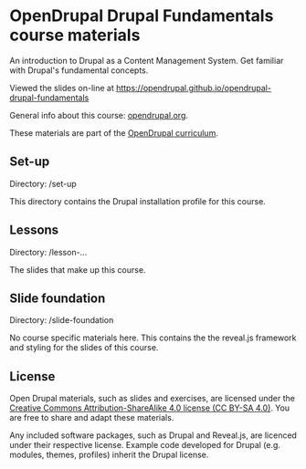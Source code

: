 # OpenDrupal Drupal Fundamentals course materials

An introduction to Drupal as a Content Management System. Get familiar with Drupal's fundamental concepts.

Viewed the slides on-line at https://opendrupal.github.io/opendrupal-drupal-fundamentals

General info about this course: [opendrupal.org](https://opendrupal.org/materials/drupal-fundamentals).

These materials are part of the [OpenDrupal curriculum](https://opendrupal.github.io).

## Set-up

Directory: /set-up

This directory contains the Drupal installation profile for this course.

## Lessons

Directory: /lesson-...

The slides that make up this course.

## Slide foundation

Directory: /slide-foundation

No course specific materials here. This contains the the reveal.js framework and styling for the slides of this course.

## License

Open Drupal materials, such as slides and exercises, are licensed under the [Creative Commons Attribution-ShareAlike 4.0 license (CC BY-SA 4.0)](https://creativecommons.org/licenses/by-sa/4.0/). You are free to share and adapt these materials.

Any included software packages, such as Drupal and Reveal.js, are licenced under their respective license. Example code developed for Drupal (e.g. modules, themes, profiles) inherit the Drupal license.
